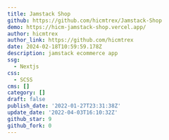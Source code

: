 ```yaml
---
title: Jamstack Shop
github: https://github.com/hicmtrex/Jamstack-Shop
demo: https://hicm-jamstack-shop.vercel.app/
author: hicmtrex
author_link: https://github.com/hicmtrex
date: 2024-02-18T10:59:59.178Z
description: jamstack ecommerce app
ssg:
  - Nextjs
css:
  - SCSS
cms: []
category: []
draft: false
publish_date: '2022-01-27T23:31:38Z'
update_date: '2022-04-03T16:10:32Z'
github_star: 9
github_fork: 0
---
```

